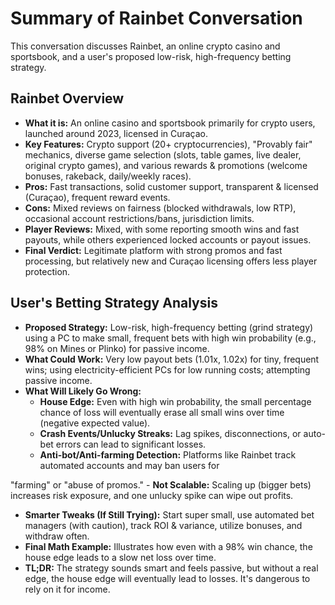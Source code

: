 # Summary of Rainbet Conversation

This conversation discusses Rainbet, an online crypto casino and sportsbook, and a user's proposed low-risk, high-frequency betting strategy.

## Rainbet Overview
- **What it is:** An online casino and sportsbook primarily for crypto users, launched around 2023, licensed in Curaçao.
- **Key Features:** Crypto support (20+ cryptocurrencies), "Provably fair" mechanics, diverse game selection (slots, table games, live dealer, original crypto games), and various rewards & promotions (welcome bonuses, rakeback, daily/weekly races).
- **Pros:** Fast transactions, solid customer support, transparent & licensed (Curaçao), frequent reward events.
- **Cons:** Mixed reviews on fairness (blocked withdrawals, low RTP), occasional account restrictions/bans, jurisdiction limits.
- **Player Reviews:** Mixed, with some reporting smooth wins and fast payouts, while others experienced locked accounts or payout issues.
- **Final Verdict:** Legitimate platform with strong promos and fast processing, but relatively new and Curaçao licensing offers less player protection.

## User's Betting Strategy Analysis
- **Proposed Strategy:** Low-risk, high-frequency betting (grind strategy) using a PC to make small, frequent bets with high win probability (e.g., 98% on Mines or Plinko) for passive income.
- **What Could Work:** Very low payout bets (1.01x, 1.02x) for tiny, frequent wins; using electricity-efficient PCs for low running costs; attempting passive income.
- **What Will Likely Go Wrong:**
    - **House Edge:** Even with high win probability, the small percentage chance of loss will eventually erase all small wins over time (negative expected value).
    - **Crash Events/Unlucky Streaks:** Lag spikes, disconnections, or auto-bet errors can lead to significant losses.
    - **Anti-bot/Anti-farming Detection:** Platforms like Rainbet track automated accounts and may ban users for 


 "farming" or "abuse of promos."
    - **Not Scalable:** Scaling up (bigger bets) increases risk exposure, and one unlucky spike can wipe out profits.
- **Smarter Tweaks (If Still Trying):** Start super small, use automated bet managers (with caution), track ROI & variance, utilize bonuses, and withdraw often.
- **Final Math Example:** Illustrates how even with a 98% win chance, the house edge leads to a slow net loss over time.
- **TL;DR:** The strategy sounds smart and feels passive, but without a real edge, the house edge will eventually lead to losses. It's dangerous to rely on it for income.

